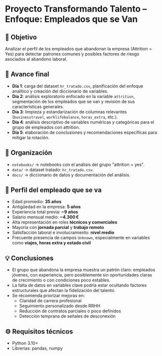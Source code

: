 # Proyecto Transformando Talento – Enfoque: Empleados que se Van

## 🎯 Objetivo
Analizar el perfil de los empleados que abandonan la empresa (Attrition = Yes) para detectar patrones comunes y posibles factores de riesgo asociados al abandono laboral.

## 📅 Avance final

- **Día 1**: carga del dataset `hr_tratado.csv`, planificación del enfoque analítico y creación del diccionario de variables.
- **Día 2**: análisis exploratorio enfocado en la variable `attrition`, segmentación de los empleados que se van y revisión de sus características generales.
- **Día 3**: limpieza y estandarización de columnas relevantes (`businesstravel`, `worklifebalance`, `horas_extra`, etc.).
- **Día 4**: análisis descriptivo de variables numéricas y categóricas para el grupo de empleados con attrition.
- **Día 5**: elaboración de conclusiones y recomendaciones específicas para mitigar la rotación.

## 📂 Organización

- `notebooks/` → notebooks con el análisis del grupo "attrition = yes".  
- `data/` → dataset tratado: `hr_tratado.csv`.  
- `docs/` → diccionario de datos y documentación del análisis.  

## 🧠 Perfil del empleado que se va

- Edad promedio: **35 años**
- Antigüedad en la empresa: **5 años**
- Experiencia total previa: **~9 años**
- Salario mensual medio: **~4.300 €**
- Alta representación en roles **técnicos y comerciales**
- Mayoría con **jornada parcial** y **trabajo remoto**
- Satisfacción laboral e involucramiento: **nivel medio**
- Frecuente presencia de campos `Unknown`, especialmente en variables como **viajes, horas extra y estado civil**

## 💡 Conclusiones

- El grupo que abandona la empresa muestra un patrón claro: empleados jóvenes, con experiencia, pero posiblemente sin oportunidades claras de crecimiento o con condiciones poco estables.
- La falta de datos en variables clave podría estar ocultando factores estructurales que afectan la fidelización del talento.
- Se recomienda priorizar mejoras en:
  - Claridad de carrera profesional
  - Seguimiento personalizado desde RRHH
  - Reducción de contratos parciales o poco definidos
  - Detección temprana de señales de desconexión

## ⚙️ Requisitos técnicos

- Python 3.10+  
- Librerías: pandas, numpy  
